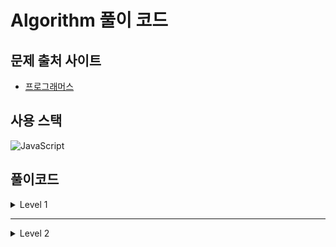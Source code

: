 # Algorithm 풀이 코드

## 문제 출처 사이트

- [프로그래머스](https://programmers.co.kr/learn/challenges)

## 사용 스택

![JavaScript](https://img.shields.io/badge/javascript-%23323330.svg?style=for-the-badge&logo=javascript&logoColor=%23F7DF1E)

## 풀이코드

<details><summary>Level 1</summary>

#### 카카오

- [신규 아이디 추천](https://github.com/sstaar91/Algorithm/blob/master/Level_1/Kakao/NewId.js) / [숫자 문자열과 영단어](https://github.com/sstaar91/Algorithm/blob/master/Level_1/Kakao/NumberString.js) / [크레인 인형뽑기 게임](https://github.com/sstaar91/Algorithm/blob/master/Level_1/Kakao/Crain.js) / [키패드 누르기](https://github.com/sstaar91/Algorithm/blob/master/Level_1/Kakao/KeyPad.js) / [실패율](https://github.com/sstaar91/Algorithm/blob/master/Level_1/Kakao/FailRatio.js)
- [2018 카카오 1차 코드 테스트](https://github.com/sstaar91/Algorithm/blob/main/Level_1/Kakao/2018_1st.js) - 비밀지도 / 다트게임

#### 월간 코드 챌린지 1

- [내적](https://github.com/sstaar91/Algorithm/blob/master/Level_1/CodeChallenge/Season1_Level1.js) / [두 개 뽑아서 더하기](https://github.com/sstaar91/Algorithm/blob/master/Level_1/CodeChallenge/Season1_Level1.js) / [3진법 뒤집기](https://github.com/sstaar91/Algorithm/blob/master/Level_1/CodeChallenge/Season1_Level1.js)

#### 월간 코드 챌린지 2

- [음양 더하기](https://github.com/sstaar91/Algorithm/blob/master/Level_1/CodeChallenge/Season2_Level1.js) / [약수의 개수와 덧셈](https://github.com/sstaar91/Algorithm/blob/master/Level_1/CodeChallenge/Season2_Level1.js)

#### 월간 코드 챌린지 3

- [없는 숫자 더하기](https://github.com/sstaar91/Algorithm/blob/master/Level_1/CodeChallenge/Season3_Level1.js) / [나머지가 1이 되는 수 찾기](https://github.com/sstaar91/Algorithm/blob/master/Level_1/CodeChallenge/Season3_Level1.js)

#### 연습문제

- [직사각형 별찍기](https://github.com/sstaar91/Algorithm/blob/master/Level_1/Practice/Leve1_211018.js) / [x만큼 간격이 있는 n개의 숫자](https://github.com/sstaar91/Algorithm/blob/master/Level_1/Practice/Leve1_211018.js) / [행렬의 덧셈](https://github.com/sstaar91/Algorithm/blob/master/Level_1/Practice/Leve1_211018.js) / [핸드폰 번호 가리기](https://github.com/sstaar91/Algorithm/blob/master/Level_1/Practice/Leve1_211018.js) / [하샤드 수](https://github.com/sstaar91/Algorithm/blob/master/Level_1/Practice/Leve1_211018.js)
- [평균 구하기](https://github.com/sstaar91/Algorithm/blob/master/Level_1/Practice/Level1_211019.js) / [콜라츠 추측](https://github.com/sstaar91/Algorithm/blob/master/Level_1/Practice/Level1_211019.js) / [최대공약수와 최소공배수](https://github.com/sstaar91/Algorithm/blob/master/Level_1/Practice/Level1_211019.js) / [짝수와 홀수](https://github.com/sstaar91/Algorithm/blob/master/Level_1/Practice/Level1_211019.js) / [제일 작은 수 제거하기](https://github.com/sstaar91/Algorithm/blob/master/Level_1/Practice/Level1_211019.js)
- [정수 제곱근 판별](https://github.com/sstaar91/Algorithm/blob/master/Level_1/Practice/Level1_211020.js) / [정수 내림차순으로 배치하기](https://github.com/sstaar91/Algorithm/blob/master/Level_1/Practice/Level1_211020.js) / [자연수 뒤집어서 배열로 만들기](https://github.com/sstaar91/Algorithm/blob/master/Level_1/Practice/Level1_211020.js) / [자릿수 더하기](https://github.com/sstaar91/Algorithm/blob/master/Level_1/Practice/Level1_211020.js) / [이상한 문자 만들기](https://github.com/sstaar91/Algorithm/blob/master/Level_1/Practice/Level1_211020.js)
- [약수의 합](https://github.com/sstaar91/Algorithm/blob/master/Level_1/Practice/Level1_211021.js) / [시저 암호](https://github.com/sstaar91/Algorithm/blob/master/Level_1/Practice/Level1_211021.js) / [문자열을 정수로 바꾸기](https://github.com/sstaar91/Algorithm/blob/master/Level_1/Practice/Level1_211021.js) / [수박수박수박수박수박수?](https://github.com/sstaar91/Algorithm/blob/master/Level_1/Practice/Level1_211021.js) / [소수 찾기](https://github.com/sstaar91/Algorithm/blob/master/Level_1/Practice/Level1_211021.js)
- [서울에서 김서방 찾기](https://github.com/sstaar91/Algorithm/blob/master/Level_1/Practice/Level1_211028.js) / [문자열 다루기 기본](https://github.com/sstaar91/Algorithm/blob/master/Level_1/Practice/Level1_211028.js) / [문자열 내림차순으로 배치하기](https://github.com/sstaar91/Algorithm/blob/master/Level_1/Practice/Level1_211028.js) / [문자열 내 p와 y의 개수](https://github.com/sstaar91/Algorithm/blob/master/Level_1/Practice/Level1_211028.js) / [문자열 내 마음대로 정렬하기](https://github.com/sstaar91/Algorithm/blob/master/Level_1/Practice/Level1_211028.js)
- [두 정수 사이의 합](https://github.com/sstaar91/Algorithm/blob/master/Level_1/Practice/Level1_211104.js) / [나누어 떨어지는 숫자 배열](https://github.com/sstaar91/Algorithm/blob/master/Level_1/Practice/Level1_211104.js) / [같은 숫자는 싫어](https://github.com/sstaar91/Algorithm/blob/master/Level_1/Practice/Level1_211104.js) / [가운데 글자 가져오기](https://github.com/sstaar91/Algorithm/blob/master/Level_1/Practice/Level1_211104.js) / [2016년](https://github.com/sstaar91/Algorithm/blob/master/Level_1/Practice/Level1_211104.js)

#### 그 외

- [로또 최고 순위와 최저 순위](https://github.com/sstaar91/Algorithm/blob/master/Level_1/Lotto.js) / [소수 만들기](https://github.com/sstaar91/Algorithm/blob/master/Level_1/CreateDecimal.js) / [완주하지 못한 선수](https://github.com/sstaar91/Algorithm/blob/master/Level_1/Marathon.js) / [K번째 수](https://github.com/sstaar91/Algorithm/blob/master/Level_1/SearchKnum.js) / [체육복](https://github.com/sstaar91/Algorithm/blob/master/Level_1/GymSuit.js)
- [폰켓몬](https://github.com/sstaar91/Algorithm/blob/master/Level_1/Phonekemon.js) / [예산](https://github.com/sstaar91/Algorithm/blob/master/Level_1/Budget.js) / [최소 직사각형](https://github.com/sstaar91/Algorithm/blob/master/Level_1/MinRectangle.js) / [부족한 금액 계산하기](https://github.com/sstaar91/Algorithm/blob/master/Level_1/LackMoney.js)

  </details>

---

<details><summary>Level 2</summary>

#### 카카오

- [문자열 압축](https://github.com/sstaar91/Algorithm/blob/master/Level_2/Kakao/CompressStr.js) / [오픈채팅방](https://github.com/sstaar91/Algorithm/blob/master/Level_2/Kakao/OpenChat.js) /
- [2018 카카오 3차 코드 테스트](https://github.com/sstaar91/Algorithm/blob/main/Level_2/Kakao/2018_3rd.js) - n진수 게임 / 압축

#### 월간 코드 챌린지 1

-

#### 월간 코드 챌린지 2

-

#### 월간 코드 챌린지 3

-

#### 연습문제

- [N개의 최소공배수](https://github.com/sstaar91/Algorithm/blob/master/Level_2/Practice/Part_1.js) / [124나라의 숫자](https://github.com/sstaar91/Algorithm/blob/master/Level_2/Practice/Part_1.js) / [가장 큰 정사각형 찾기](https://github.com/sstaar91/Algorithm/blob/master/Level_2/Practice/Part_1.js)
- [JadenCase 문자열 만들기](https://github.com/sstaar91/Algorithm/blob/master/Level_2/Practice/Part_2.js) / [피보나치 수](https://github.com/sstaar91/Algorithm/blob/master/Level_2/Practice/Part_2.js) / [최댓값과 최솟값](https://github.com/sstaar91/Algorithm/blob/master/Level_2/Practice/Part_2.js)
- [땅따먹기](https://github.com/sstaar91/Algorithm/blob/master/Level_2/Practice/Part_3.js) / [올바른 괄호](https://github.com/sstaar91/Algorithm/blob/master/Level_2/Practice/Part_3.js) / [다음 큰 숫자](https://github.com/sstaar91/Algorithm/blob/master/Level_2/Practice/Part_3.js) 
- [숫자의 표현](https://github.com/sstaar91/Algorithm/blob/master/Level_2/Practice/Part_4.js) / [최솟값 만들기](https://github.com/sstaar91/Algorithm/blob/master/Level_2/Practice/Part_4.js) / 


#### 그 외

- [멀쩡한 사각형](https://github.com/sstaar91/Algorithm/blob/master/Level_2/PlainSquare.js) / [기능 개발](https://github.com/sstaar91/Algorithm/blob/master/Level_2/DevelopFunc.js)

   </details>
